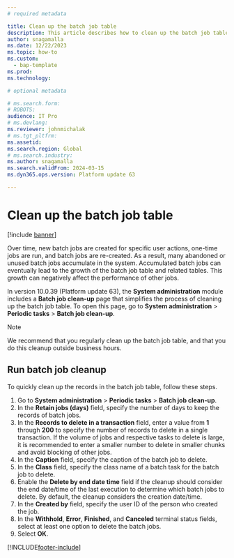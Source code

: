 ```yaml
---
# required metadata

title: Clean up the batch job table
description: This article describes how to clean up the batch job table.
author: snagamalla
ms.date: 12/22/2023
ms.topic: how-to
ms.custom: 
  - bap-template
ms.prod: 
ms.technology: 

# optional metadata

# ms.search.form: 
# ROBOTS: 
audience: IT Pro
# ms.devlang: 
ms.reviewer: johnmichalak
# ms.tgt_pltfrm: 
ms.assetid:
ms.search.region: Global
# ms.search.industry: 
ms.author: snagamalla
ms.search.validFrom: 2024-03-15
ms.dyn365.ops.version: Platform update 63

---
```


# Clean up the batch job table

[!include [banner](../includes/banner.md)]

Over time, new batch jobs are created for specific user actions, one-time jobs are run, and batch jobs are re-created. As a result, many abandoned or unused batch jobs accumulate in the system. Accumulated batch jobs can eventually lead to the growth of the batch job table and related tables. This growth can negatively affect the performance of other jobs.

In version 10.0.39 (Platform update 63), the **System administration** module includes a **Batch job clean-up** page that simplifies the process of cleaning up the batch job table. To open this page, go to **System administration** \> **Periodic tasks** \> **Batch job clean-up**.

> [!NOTE]
> We recommend that you regularly clean up the batch job table, and that you do this cleanup outside business hours.

## Run batch job cleanup

To quickly clean up the records in the batch job table, follow these steps.

1. Go to **System administration** \> **Periodic tasks** \> **Batch job clean-up**.
1. In the **Retain jobs (days)** field, specify the number of days to keep the records of batch jobs.
1. In the **Records to delete in a transaction** field, enter a value from **1** through **200** to specify the number of records to delete in a single transaction. If the volume of jobs and respective tasks to delete is large, it is recommended to enter a smaller number to delete in smaller chunks and avoid blocking of other jobs.
1. In the **Caption** field, specify the caption of the batch job to delete.
1. In the **Class** field, specify the class name of a batch task for the batch job to delete.
1. Enable the **Delete by end date time** field if the cleanup should consider the end date/time of the last execution to determine which batch jobs to delete. By default, the cleanup considers the creation date/time.
1. In the **Created by** field, specify the user ID of the person who created the job.
1. In the **Withhold**, **Error**, **Finished**, and **Canceled** terminal status fields, select at least one option to delete the batch jobs.
1. Select **OK**.

[!INCLUDE[footer-include](../../../includes/footer-banner.md)]
